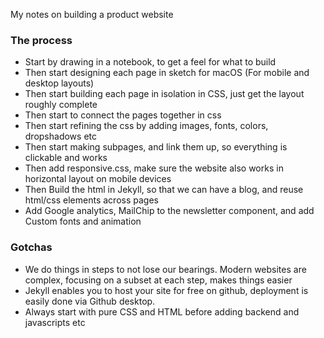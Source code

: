 My notes on building a product website<!--more-->

### The process
- Start by drawing in a notebook, to get a feel for what to build
- Then start designing each page in sketch for macOS (For mobile and desktop layouts)
- Then start building each page in isolation in CSS, just get the layout roughly complete
- Then start to connect the pages together in css
- Then start refining the css by adding images, fonts, colors, dropshadows etc
- Then start making subpages, and link them up, so everything is clickable and works
- Then add responsive.css, make sure the website also works in horizontal layout on mobile devices
- Then Build the html in Jekyll, so that we can have a blog, and reuse html/css elements across pages
- Add Google analytics, MailChip to the newsletter component, and add Custom fonts and animation

### Gotchas
- We do things in steps to not lose our bearings. Modern websites are complex, focusing on a subset at each step, makes things easier
- Jekyll enables you to host your site for free on github, deployment is easily done via Github desktop.
- Always start with pure CSS and HTML before adding backend and javascripts etc
